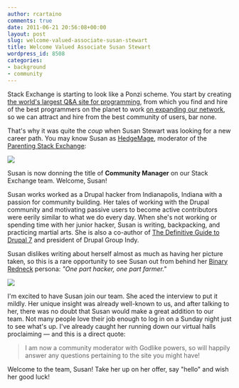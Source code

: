 ```yaml
---
author: rcartaino
comments: true
date: 2011-06-21 20:56:08+00:00
layout: post
slug: welcome-valued-associate-susan-stewart
title: Welcome Valued Associate Susan Stewart
wordpress_id: 8508
categories:
- background
- community
---
```


Stack Exchange is starting to look like a Ponzi scheme. You start by creating [the world's largest Q&A site for programming](http://stackoverflow.com), from which you find and hire of the best programmers on the planet to work [on expanding our network](http://stackexchange.com/sites?sort=newest), so we can attract and hire from the best community of users, bar none.

That's why it was quite the _coup_ when Susan Stewart was looking for a new career path. You may know Susan as [HedgeMage](http://parenting.stackexchange.com/users/26/hedgemage), moderator of the [Parenting Stack Exchange](http://parenting.stackexchange.com):

[![](http://blog.stackoverflow.com/wp-content/uploads/HedgeMage.png)](http://parenting.stackexchange.com/users/26/hedgemage)

Susan is now donning the title of **Community Manager** on our Stack Exchange team. Welcome, Susan!

Susan works worked as a Drupal hacker from Indianapolis, Indiana with a passion for community building. Her tales of working with the Drupal community and motivating passive users to become active contributors were eerily similar to what we do every day. When she's not working or spending time with her junior hacker, Susan is writing, backpacking, and practicing martial arts. She is also a co-author of [The Definitive Guide to Drupal 7](http://www.amazon.com/Definitive-Guide-Drupal-7/dp/1430231351/ref=sr_1_1?ie=UTF8&s=books&qid=1308678229&sr=8-1) and president of Drupal Group Indy.

Susan dislikes writing about herself almost as much as having her picture taken, so this is a rare opportunity to see Susan out from behind her [Binary Redneck](http://www.binaryredneck.net) persona: _"One part hacker, one part farmer."_

![](http://blog.stackoverflow.com/wp-content/uploads/Susan_Stewart.png)

I'm excited to have Susan join our team. She aced the interview to put it mildly. Her unique insight was already well-known to us, and after talking to her, there was no doubt that Susan would make a great addition to our team. Not many people love their job enough to log in on a Sunday night just to see what's up. I've already caught her running down our virtual halls proclaiming — and this is a direct quote:



<blockquote>I am now a community moderator with Godlike powers, so will happily answer any questions pertaining to the site you might have!</blockquote>



Welcome to the team, Susan! Take her up on her offer, say "hello" and wish her good luck!
